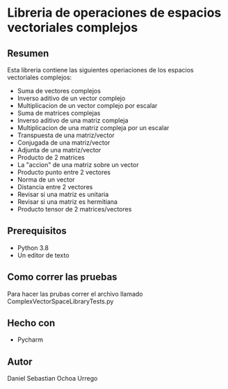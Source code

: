 # Libreria de operaciones de espacios vectoriales complejos


## Resumen
Esta libreria contiene las siguientes operiaciones de los espacios vectoriales complejos:

* Suma de vectores complejos
* Inverso aditivo de un vector complejo
* Multiplicacion de un vector complejo  por escalar
* Suma de matrices complejas
* Inverso aditivo de una matriz compleja
* Multiplicacion de una matriz compleja por un escalar
* Transpuesta de una matriz/vector
* Conjugada de una matriz/vector
* Adjunta de una matriz/vector
* Producto de 2 matrices
* La "accion" de una matriz sobre un vector
* Producto punto entre 2 vectores
* Norma de un vector
* Distancia entre 2 vectores
* Revisar si una matriz es unitaria
* Revisar si una matriz es hermitiana
* Producto tensor de 2 matrices/vectores

## Prerequisitos
* Python 3.8
* Un editor de texto 

## Como correr las pruebas

Para hacer las prubas correr el archivo llamado ComplexVectorSpaceLibraryTests.py 

## Hecho con

* Pycharm

## Autor 
Daniel Sebastian Ochoa Urrego 